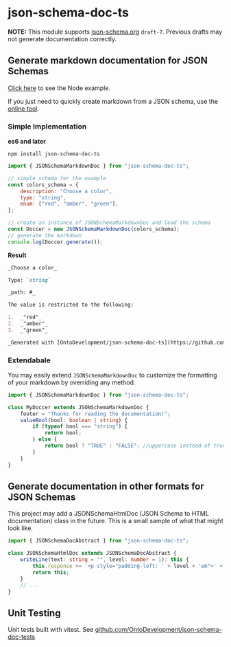 # json-schema-doc-ts

**NOTE:** This module supports [json-schema.org](https://json-schema.org/) `draft-7`. Previous drafts may not generate documentation correctly.

## Generate markdown documentation for JSON Schemas

[Click here](https://github.com/BrianWendt/json-schema-md-doc/tree/master/samples/node) to see the Node example.

If you just need to quickly create markdown from a JSON schema, use the [online tool](https://brianwendt.github.io/json-schema-md-doc/).

### Simple Implementation

**es6 and later**

```
npm install json-schema-doc-ts
```

```javascript
import { JSONSchemaMarkdownDoc } from "json-schema-doc-ts";

// simple schema for the example
const colors_schema = {
    description: "Choose a color",
    type: "string",
    enum: ["red", "amber", "green"],
};

// create an instance of JSONSchemaMarkdownDoc and load the schema
const Doccer = new JSONSchemaMarkdownDoc(colors_schema);
// generate the markdown
console.log(Doccer.generate());
```

**Result**

```markdown
_Choose a color_

Type: `string`

_path: #_

The value is restricted to the following:

1.  _"red"_
2.  _"amber"_
3.  _"green"_

_Generated with [OntoDevelopment/json-schema-doc-ts](https://github.com/OntoDevelopment/json-schema-doc-ts)_
```

### Extendabale

You may easily extend `JSONSchemaMarkdownDoc` to customize the formatting of your markdown by overriding any method.

```typescript
import { JSONSchemaMarkdownDoc } from "json-schema-doc-ts";

class MyDoccer extends JSONSchemaMarkdownDoc {
    footer = "Thanks for reading the documentation!";
    valueBool(bool: boolean | string) {
        if (typeof bool === "string") {
            return bool;
        } else {
            return bool ? "TRUE" : "FALSE"; //uppercase instead of true/false
        }
    }
}
```

## Generate documentation in other formats for JSON Schemas

This project may add a JSONSchemaHtmlDoc (JSON Schema to HTML documentation) class in the future. This is a small sample of what that might look like.

```typescript
import { JSONSchemaDocAbstract } from "json-schema-doc-ts";

class JSONSchemaHtmlDoc extends JSONSchemaDocAbstract {
    writeLine(text: string = "", level: number = 1): this {
        this.response += '<p style="padding-left: ' + level + 'em">' + text + "</p>";
        return this;
    }
    // ...
}
```

## Unit Testing
Unit tests built with vitest.
See [github.com/OntoDevelopment/json-schema-doc-tests](https://github.com/OntoDevelopment/json-schema-doc-tests)